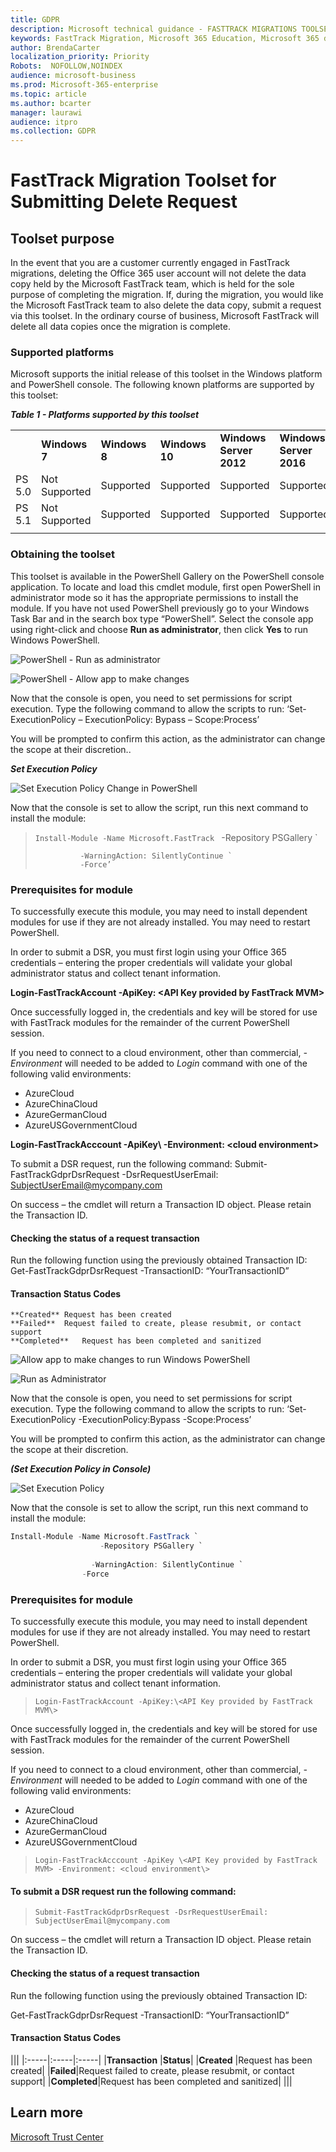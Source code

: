 ```yaml
---
title: GDPR
description: Microsoft technical guidance - FASTTRACK MIGRATIONS TOOLSET FOR SUBMITTING DELETE REQUEST
keywords: FastTrack Migration, Microsoft 365 Education, Microsoft 365 documentation, GDPR
author: BrendaCarter
localization_priority: Priority
Robots:  NOFOLLOW,NOINDEX
audience: microsoft-business
ms.prod: Microsoft-365-enterprise
ms.topic: article
ms.author: bcarter
manager: laurawi
audience: itpro
ms.collection: GDPR
---
```


# FastTrack Migration Toolset for Submitting Delete Request

## Toolset purpose

In the event that you are a customer currently engaged in FastTrack migrations, deleting the Office 365 user account will not delete the data copy held by the Microsoft FastTrack team, which is held for the sole purpose of completing the migration. If, during the migration, you would like the Microsoft FastTrack team to also delete the data copy, submit a request via this toolset. In the ordinary course of business, Microsoft FastTrack will delete all data copies once the migration is complete. 

### Supported platforms
Microsoft supports the initial release of this  toolset in the Windows platform and PowerShell console. The following known platforms are supported by this toolset:
 
***Table 1 - Platforms supported by this toolset***
 
<!--start table here NO HEADER -->
 
 
|||||||
|:-----|:-----|:-----|:-----|:-----|:-----|
| |**Windows 7**|**Windows 8**|**Windows 10**|**Windows Server 2012**|**Windows Server 2016**|
|PS 5.0|Not<br/>Supported|Supported|Supported|Supported|Supported|
|PS 5.1|Not<br/>Supported|Supported|Supported|Supported|Supported|
|||
 
<!-- end of table -->

### Obtaining the toolset

This toolset is available in the PowerShell Gallery on the PowerShell console application.  To locate and load this cmdlet module, first open PowerShell in administrator mode so it has the appropriate permissions to install the module. If you have not used PowerShell previously go to your Windows Task Bar and in the search box type “PowerShell”. Select the console app using right-click and choose **Run as administrator**, then click **Yes** to run Windows PowerShell.

![PowerShell - Run as administrator](media/fasttrack-powershell_image.png)

![PowerShell - Allow app to make changes](media/fasttrack-run-powershell_image.png)

Now that the console is open, you need to set permissions for script execution. Type the following command to allow the scripts to run:
‘Set-ExecutionPolicy – ExecutionPolicy: Bypass – Scope:Process’

You will be prompted to confirm this action, as the administrator can change the scope at their discretion..

***Set Execution Policy***

![Set Execution Policy Change in PowerShell](media/powershell-set-execution-policy_image.png)

Now that the console is set to allow the script,  run this next command to install the module:

>`Install-Module -Name Microsoft.FastTrack `
>               -Repository PSGallery `
>        
>               -WarningAction: SilentlyContinue `
>               -Force’


### Prerequisites for module
To successfully execute this module, you may need to install dependent modules for use if they are not already installed. You may need to restart PowerShell.  

In order to submit a DSR, you must first login using your Office 365 credentials – entering the proper credentials will validate your global administrator status and collect tenant information. 

**Login-FastTrackAccount -ApiKey: \<API Key provided by FastTrack MVM\>**

Once successfully logged in, the credentials and key will be stored for use with FastTrack modules for the remainder of the current PowerShell session.

If you need to connect to a cloud environment, other than commercial, *-Environment* will needed to be added to *Login* command with one of the following valid environments:
- AzureCloud
- AzureChinaCloud
- AzureGermanCloud
- AzureUSGovernmentCloud

**Login-FastTrackAcccount -ApiKey\ <API Key provided by FastTrack MVM> -Environment: <cloud environment\>**

To submit a DSR request, run the following command:
Submit-FastTrackGdprDsrRequest -DsrRequestUserEmail: SubjectUserEmail@mycompany.com

On success – the cmdlet will return a Transaction ID object. Please retain the Transaction ID.


#### Checking the status of a request transaction

Run the following function using the previously obtained Transaction ID:
Get-FastTrackGdprDsrRequest -TransactionID: “YourTransactionID”

#### Transaction Status Codes
    **Created**	Request has been created
    **Failed**	Request failed to create, please resubmit, or contact support
    **Completed**	Request has been completed and sanitized

![Allow app to make changes to run Windows PowerShell](media/fasttrack-run-powershell_image.png)


![Run as Administrator](media/fasttrack-powershell_image.png)

Now that the console is open, you need to set permissions for script execution. Type the following command to allow the scripts to run:
‘Set-ExecutionPolicy -ExecutionPolicy:Bypass -Scope:Process’

You will be prompted to confirm this action, as the administrator can change the scope at their discretion.

***(Set Execution Policy in Console)***

![Set Execution Policy](media/gdpr-execution-policy-powershell.png)

Now that the console is set to allow the script,  run this next command to install the module:

```powershell
Install-Module -Name Microsoft.FastTrack `
                    -Repository PSGallery `
        
                  -WarningAction: SilentlyContinue `
                -Force
```


### Prerequisites for module
To successfully execute this module, you may need to install dependent modules for use if they are not already installed. You may need to restart PowerShell.  

In order to submit a DSR, you must first login using your Office 365 credentials – entering the proper credentials will validate your global administrator status and collect tenant information. 


>`Login-FastTrackAccount -ApiKey:\<API Key provided by FastTrack MVM\>`

Once successfully logged in, the credentials and key will be stored for use with FastTrack modules for the remainder of the current PowerShell session.

If you need to connect to a cloud environment, other than commercial, *-Environment* will needed to be added to *Login* command with one of the following valid environments:
- AzureCloud
- AzureChinaCloud
- AzureGermanCloud
- AzureUSGovernmentCloud

>`Login-FastTrackAcccount -ApiKey \<API Key provided by FastTrack MVM> -Environment: <cloud environment\>`

#### To submit a DSR request run the following command:

>`Submit-FastTrackGdprDsrRequest -DsrRequestUserEmail: SubjectUserEmail@mycompany.com`

On success – the cmdlet will return a Transaction ID object. Please retain the Transaction ID.

#### Checking the status of a request transaction
Run the following function using the previously obtained Transaction ID:

Get-FastTrackGdprDsrRequest -TransactionID: “YourTransactionID”


#### Transaction Status Codes
<!--start table here no header -->


|||
|:-----|:-----|:-----|
|**Transaction** |**Status**|
|**Created** |Request has been created|
|**Failed**|Request failed to create, please resubmit, or contact support|
|**Completed**|Request has been completed and sanitized|
|||

<!-- end of table -->

<!-- original version: **Created**	Request has been created<br/>**Failed**	Request failed to create, please resubmit, or contact support<br/>**Completed**	Request has been completed and sanitized -->


## Learn more
[Microsoft Trust Center](https://www.microsoft.com/en-us/TrustCenter/Privacy/gdpr/default.aspx)